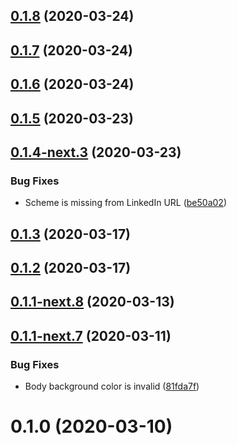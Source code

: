 ## [0.1.8](https://github.com/skypilotcc/skypilot-site/compare/v0.1.7...v0.1.8) (2020-03-24)



## [0.1.7](https://github.com/skypilotcc/skypilot-site/compare/v0.1.7-next.0...v0.1.7) (2020-03-24)



## [0.1.6](https://github.com/skypilotcc/skypilot-site/compare/v0.1.6-next.0...v0.1.6) (2020-03-24)



## [0.1.5](https://github.com/skypilotcc/skypilot-site/compare/v0.1.4-next.3...v0.1.5) (2020-03-23)



## [0.1.4-next.3](https://github.com/skypilotcc/skypilot-site/compare/v0.1.4-next.2...v0.1.4-next.3) (2020-03-23)


### Bug Fixes

* Scheme is missing from LinkedIn URL ([be50a02](https://github.com/skypilotcc/skypilot-site/commit/be50a023d58a638e36cc7f7eeffb9527994e3c14))



## [0.1.3](https://github.com/skypilotcc/skypilot-site/compare/v0.1.3-next.0...v0.1.3) (2020-03-17)



## [0.1.2](https://github.com/skypilotcc/skypilot-site/compare/v0.1.1-next.16...v0.1.2) (2020-03-17)



## [0.1.1-next.8](https://github.com/skypilotcc/skypilot-site/compare/v0.1.1-next.7...v0.1.1-next.8) (2020-03-13)



## [0.1.1-next.7](https://github.com/skypilotcc/skypilot-site/compare/v0.1.0...v0.1.1-next.7) (2020-03-11)


### Bug Fixes

* Body background color is invalid ([81fda7f](https://github.com/skypilotcc/skypilot-site/commit/81fda7f2bec7d5ee11ce183f3312919555703b72))



# 0.1.0 (2020-03-10)



